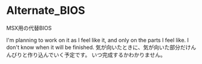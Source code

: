 # Alternate_BIOS
MSX用の代替BIOS

I'm planning to work on it as I feel like it, and only on the parts I feel like.
I don't know when it will be finished.
気が向いたときに、気が向いた部分だけんんびりと作り込んでいく予定です。
いつ完成するかわかりません。
